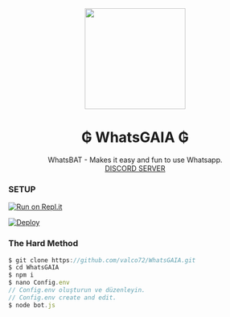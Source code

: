 <div align="center">
  <img src="https://cdn.discordapp.com/attachments/841762855346503693/841991163095547925/Untitled-1_1.png" width="200" height="200">
  <h1>₲ WhatsGAIA ₲</h1>
</div>
<p align="center">
    WhatsBAT - Makes it easy and fun to use Whatsapp.
    <br>
        <a href="https://discord.gg/gaia">DISCORD SERVER</a> 
    <br>
</p>


### SETUP

[![Run on Repl.it](https://repl.it/badge/github/phaticusthiccy/WhatsAsenaDuplicated)](https://repl.it/@valco72/WhatsGAIA)

[![Deploy](https://www.herokucdn.com/deploy/button.svg)](https://heroku.com/deploy?template=https://github.com/valco72/WhatsGAIA)

### The Hard Method
```js
$ git clone https://github.com/valco72/WhatsGAIA.git
$ cd WhatsGAIA
$ npm i
$ nano Config.env
// Config.env oluşturun ve düzenleyin.
// Config.env create and edit.
$ node bot.js
```
